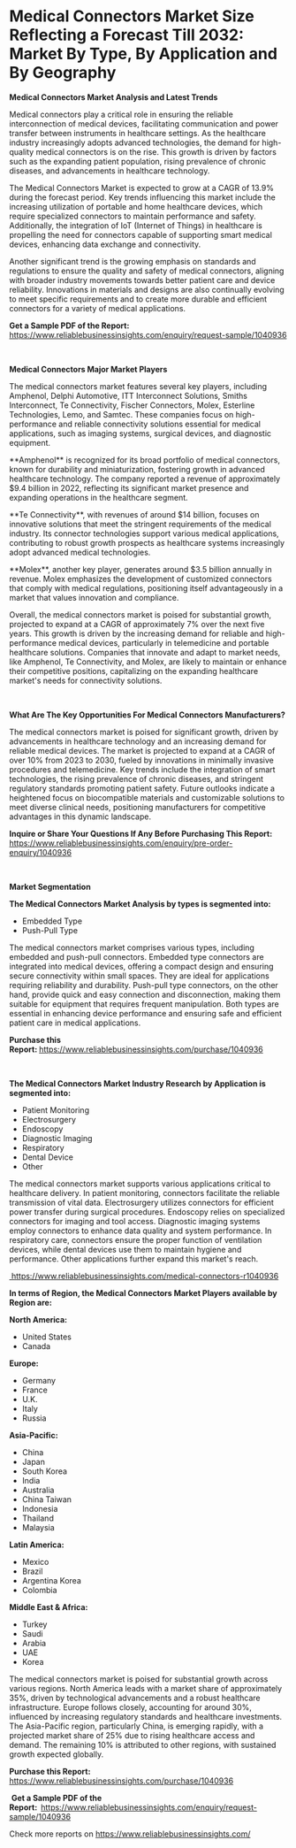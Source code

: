 <p><h1>Medical Connectors Market Size Reflecting a Forecast Till 2032: Market By Type, By Application and By Geography</h1></p><p><strong>Medical Connectors Market Analysis and Latest Trends</strong></p>
<p><p>Medical connectors play a critical role in ensuring the reliable interconnection of medical devices, facilitating communication and power transfer between instruments in healthcare settings. As the healthcare industry increasingly adopts advanced technologies, the demand for high-quality medical connectors is on the rise. This growth is driven by factors such as the expanding patient population, rising prevalence of chronic diseases, and advancements in healthcare technology.</p><p>The Medical Connectors Market is expected to grow at a CAGR of 13.9% during the forecast period. Key trends influencing this market include the increasing utilization of portable and home healthcare devices, which require specialized connectors to maintain performance and safety. Additionally, the integration of IoT (Internet of Things) in healthcare is propelling the need for connectors capable of supporting smart medical devices, enhancing data exchange and connectivity.</p><p>Another significant trend is the growing emphasis on standards and regulations to ensure the quality and safety of medical connectors, aligning with broader industry movements towards better patient care and device reliability. Innovations in materials and designs are also continually evolving to meet specific requirements and to create more durable and efficient connectors for a variety of medical applications.</p></p>
<p><strong>Get a Sample PDF of the Report:&nbsp;</strong> <a href="https://www.reliablebusinessinsights.com/enquiry/request-sample/1040936?utm_campaign=3214&utm_medium=2&utm_source=Github&utm_content=ia&utm_term=04032025&utm_id=medical-connectors">https://www.reliablebusinessinsights.com/enquiry/request-sample/1040936</a></p>
<p>&nbsp;</p>
<p><strong>Medical Connectors Major Market Players</strong></p>
<p><p>The medical connectors market features several key players, including Amphenol, Delphi Automotive, ITT Interconnect Solutions, Smiths Interconnect, Te Connectivity, Fischer Connectors, Molex, Esterline Technologies, Lemo, and Samtec. These companies focus on high-performance and reliable connectivity solutions essential for medical applications, such as imaging systems, surgical devices, and diagnostic equipment.</p><p>**Amphenol** is recognized for its broad portfolio of medical connectors, known for durability and miniaturization, fostering growth in advanced healthcare technology. The company reported a revenue of approximately $9.4 billion in 2022, reflecting its significant market presence and expanding operations in the healthcare segment.</p><p>**Te Connectivity**, with revenues of around $14 billion, focuses on innovative solutions that meet the stringent requirements of the medical industry. Its connector technologies support various medical applications, contributing to robust growth prospects as healthcare systems increasingly adopt advanced medical technologies.</p><p>**Molex**, another key player, generates around $3.5 billion annually in revenue. Molex emphasizes the development of customized connectors that comply with medical regulations, positioning itself advantageously in a market that values innovation and compliance.</p><p>Overall, the medical connectors market is poised for substantial growth, projected to expand at a CAGR of approximately 7% over the next five years. This growth is driven by the increasing demand for reliable and high-performance medical devices, particularly in telemedicine and portable healthcare solutions. Companies that innovate and adapt to market needs, like Amphenol, Te Connectivity, and Molex, are likely to maintain or enhance their competitive positions, capitalizing on the expanding healthcare market's needs for connectivity solutions.</p></p>
<p>&nbsp;</p>
<p><strong>What Are The Key Opportunities For Medical Connectors Manufacturers?</strong></p>
<p><p>The medical connectors market is poised for significant growth, driven by advancements in healthcare technology and an increasing demand for reliable medical devices. The market is projected to expand at a CAGR of over 10% from 2023 to 2030, fueled by innovations in minimally invasive procedures and telemedicine. Key trends include the integration of smart technologies, the rising prevalence of chronic diseases, and stringent regulatory standards promoting patient safety. Future outlooks indicate a heightened focus on biocompatible materials and customizable solutions to meet diverse clinical needs, positioning manufacturers for competitive advantages in this dynamic landscape.</p></p>
<p><strong>Inquire or Share Your Questions If Any Before Purchasing This Report:</strong> <a href="https://www.reliablebusinessinsights.com/enquiry/pre-order-enquiry/1040936?utm_campaign=3214&utm_medium=2&utm_source=Github&utm_content=ia&utm_term=04032025&utm_id=medical-connectors">https://www.reliablebusinessinsights.com/enquiry/pre-order-enquiry/1040936</a></p>
<p>&nbsp;</p>
<p><strong>Market Segmentation</strong></p>
<p><strong>The Medical Connectors Market Analysis by types is segmented into:</strong></p>
<p><ul><li>Embedded Type</li><li>Push-Pull Type</li></ul></p>
<p><p>The medical connectors market comprises various types, including embedded and push-pull connectors. Embedded type connectors are integrated into medical devices, offering a compact design and ensuring secure connectivity within small spaces. They are ideal for applications requiring reliability and durability. Push-pull type connectors, on the other hand, provide quick and easy connection and disconnection, making them suitable for equipment that requires frequent manipulation. Both types are essential in enhancing device performance and ensuring safe and efficient patient care in medical applications.</p></p>
<p><strong>Purchase this Report:&nbsp;</strong><a href="https://www.reliablebusinessinsights.com/purchase/1040936?utm_campaign=3214&utm_medium=2&utm_source=Github&utm_content=ia&utm_term=04032025&utm_id=medical-connectors">https://www.reliablebusinessinsights.com/purchase/1040936</a></p>
<p>&nbsp;</p>
<p><strong>The Medical Connectors Market Industry Research by Application is segmented into:</strong></p>
<p><ul><li>Patient Monitoring</li><li>Electrosurgery</li><li>Endoscopy</li><li>Diagnostic Imaging</li><li>Respiratory</li><li>Dental Device</li><li>Other</li></ul></p>
<p><p>The medical connectors market supports various applications critical to healthcare delivery. In patient monitoring, connectors facilitate the reliable transmission of vital data. Electrosurgery utilizes connectors for efficient power transfer during surgical procedures. Endoscopy relies on specialized connectors for imaging and tool access. Diagnostic imaging systems employ connectors to enhance data quality and system performance. In respiratory care, connectors ensure the proper function of ventilation devices, while dental devices use them to maintain hygiene and performance. Other applications further expand this market's reach.</p></p>
<p><a href="https://www.reliablebusinessinsights.com/medical-connectors-r1040936?utm_campaign=3214&utm_medium=2&utm_source=Github&utm_content=ia&utm_term=04032025&utm_id=medical-connectors">&nbsp;https://www.reliablebusinessinsights.com/medical-connectors-r1040936</a></p>
<p><strong>In terms of Region, the Medical Connectors Market Players available by Region are:</strong></p>
<p>
    <p> <strong> North America: </strong>
        <ul>
            <li>United States</li>
            <li>Canada</li>
        </ul>
        </p> 
    <p> <strong> Europe: </strong>
        <ul>
            <li>Germany</li>
            <li>France</li>
            <li>U.K.</li>
            <li>Italy</li>
            <li>Russia</li>
        </ul>
        </p> 
    <p> <strong> Asia-Pacific: </strong>
        <ul>
            <li>China</li>
            <li>Japan</li>
            <li>South Korea</li>
            <li>India</li>
            <li>Australia</li>
            <li>China Taiwan</li>
            <li>Indonesia</li>
            <li>Thailand</li>
            <li>Malaysia</li>
        </ul>
        </p> 
    <p> <strong> Latin America: </strong>
        <ul>
            <li>Mexico</li>
            <li>Brazil</li>
            <li>Argentina Korea</li>
            <li>Colombia</li>
        </ul>
        </p> 
    <p> <strong> Middle East & Africa: </strong>
        <ul>
            <li>Turkey</li>
            <li>Saudi</li>
            <li>Arabia</li>
            <li>UAE</li>
            <li>Korea</li>
        </ul>
    </p>
    </p>
<p><p>The medical connectors market is poised for substantial growth across various regions. North America leads with a market share of approximately 35%, driven by technological advancements and a robust healthcare infrastructure. Europe follows closely, accounting for around 30%, influenced by increasing regulatory standards and healthcare investments. The Asia-Pacific region, particularly China, is emerging rapidly, with a projected market share of 25% due to rising healthcare access and demand. The remaining 10% is attributed to other regions, with sustained growth expected globally.</p></p>
<p><strong>Purchase this Report: </strong><a href="https://www.reliablebusinessinsights.com/purchase/1040936?utm_campaign=3214&utm_medium=2&utm_source=Github&utm_content=ia&utm_term=04032025&utm_id=medical-connectors">https://www.reliablebusinessinsights.com/purchase/1040936</a></p>
<p>&nbsp;<strong>Get a Sample PDF of the Report:&nbsp;&nbsp;</strong><a href="https://www.reliablebusinessinsights.com/enquiry/request-sample/1040936?utm_campaign=3214&utm_medium=2&utm_source=Github&utm_content=ia&utm_term=04032025&utm_id=medical-connectors">https://www.reliablebusinessinsights.com/enquiry/request-sample/1040936</a></p>
<p><strong></strong></p>
<p>Check more reports on <a href="https://www.reliablebusinessinsights.com/?utm_campaign=3214&utm_medium=2&utm_source=Github&utm_content=ia&utm_term=04032025&utm_id=medical-connectors">https://www.reliablebusinessinsights.com/</a></p>